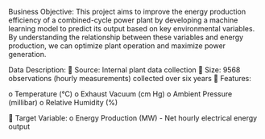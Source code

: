 Business Objective:
This project aims to improve the energy production efficiency of a combined-cycle 
power plant by developing a machine learning model to predict its output based on 
key environmental variables. By understanding the relationship between these 
variables and energy production, we can optimize plant operation and maximize 
power generation.


Data Description:
 Source: Internal plant data collection
 Size: 9568 observations (hourly measurements) collected over six years
 Features:


o Temperature (°C)
o Exhaust Vacuum (cm Hg)
o Ambient Pressure (millibar)
o Relative Humidity (%)


 Target Variable:
o Energy Production (MW) - Net hourly electrical energy output

